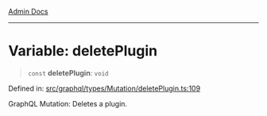 [Admin Docs](/)

***

# Variable: deletePlugin

> `const` **deletePlugin**: `void`

Defined in: [src/graphql/types/Mutation/deletePlugin.ts:109](https://github.com/gautam-divyanshu/talawa-api/blob/84910820371ade6fdca33545b3a0fc1e929731b2/src/graphql/types/Mutation/deletePlugin.ts#L109)

GraphQL Mutation: Deletes a plugin.
